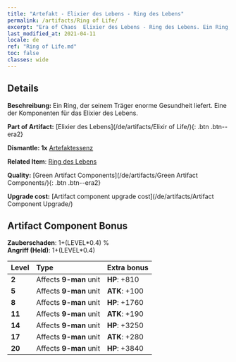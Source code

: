 ```yaml
---
title: "Artefakt - Elixier des Lebens - Ring des Lebens"
permalink: /artifacts/Ring of Life/
excerpt: "Era of Chaos  Elixier des Lebens - Ring des Lebens. Ein Ring, der seinem Träger enorme Gesundheit liefert. Eine der Komponenten für das Elixier des Lebens."
last_modified_at: 2021-04-11
locale: de
ref: "Ring of Life.md"
toc: false
classes: wide
---
```




## Details

 **Beschreibung:** Ein Ring, der seinem Träger enorme Gesundheit liefert. Eine der Komponenten für das Elixier des Lebens.

 **Part of Artifact:** [Elixier des Lebens](/de/artifacts/Elixir of Life/){: .btn .btn--era2}

 **Dismantle: 1x** [Artefaktessenz](/de/Items/con_905/)

 **Related Item**: [Ring des Lebens](/de/Items/art_107/)

 **Quality:** [Green Artifact Components](/de/artifacts/Green Artifact Components/){: .btn .btn--era2}

 **Upgrade cost:** [Artifact component upgrade cost](/de/artifacts/Artifact Component Upgrade/)

## Artifact Component Bonus

  **Zauberschaden**: 1+(LEVEL\*0.4) %<br/>**Angriff (Held)**: 1+(LEVEL\*0.4)

  |  Level  | Type |    Extra bonus  | 
  |:--------|:-----|:----------------| 
  | **2** | Affects **9-man** unit | **HP**: +810 | 
  | **5** | Affects **9-man** unit | **ATK**: +100 | 
  | **8** | Affects **9-man** unit | **HP**: +1760 | 
  | **11** | Affects **9-man** unit | **ATK**: +190 | 
  | **14** | Affects **9-man** unit | **HP**: +3250 | 
  | **17** | Affects **9-man** unit | **ATK**: +280 | 
  | **20** | Affects **9-man** unit | **HP**: +3840 | 
